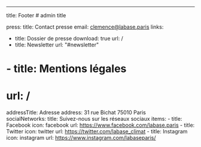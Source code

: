 ---
title: Footer  # admin title

press: 
  title: Contact presse
  email: clemence@labase.paris
links:
  - title: Dossier de presse
    download: true
    url: /
  - title: Newsletter
    url: "#newsletter"
  # - title: Mentions légales
  #   url: /
addressTitle: Adresse
address: 31 rue Bichat 75010 Paris   
socialNetworks:
  title: Suivez-nous sur les réseaux sociaux
  items:
    - title: Facebook
      icon: facebook
      url: https://www.facebook.com/labase.paris
    - title: Twitter
      icon: twitter
      url: https://twitter.com/labase_climat
    - title: Instagram
      icon: instagram
      url: https://www.instagram.com/labaseparis/
  